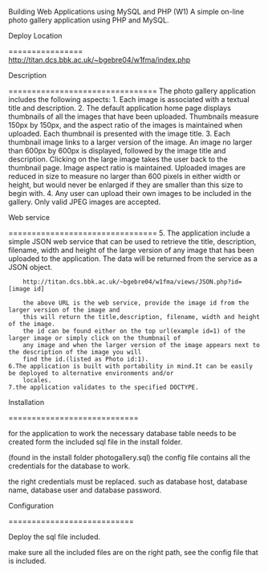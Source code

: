 Building Web Applications using MySQL and PHP (W1)
A simple on-line photo gallery application using PHP and MySQL.


Deploy Location

================
http://titan.dcs.bbk.ac.uk/~bgebre04/w1fma/index.php

Description

================================
The photo gallery application includes the following aspects:
	1. Each image is associated with a textual title and description.
	2. The default application home page displays thumbnails of all the images that have
		been uploaded. Thumbnails measure 150px by 150px, and the
		aspect ratio of the images is maintained when uploaded. Each thumbnail is presented with the
		image title.
	3. Each thumbnail image links to a larger version of the image. An image no larger than
		600px by 600px is displayed, followed by the image title and description.
		Clicking on the large image takes the user back to the thumbnail page. Image
		aspect ratio is maintained. Uploaded images are reduced in size to
		measure no larger than 600 pixels in either width or height, but would never be
		enlarged if they are smaller than this size to begin with.
	4.  Any user can upload their own images to be included in the gallery. Only valid JPEG
		images are accepted.

Web service

================================
	5. The application  include a simple JSON web service that can be used to retrieve
		the title, description, filename, width and height of the large version of any image that
		has been uploaded to the application. The data will be returned from the service
		as a JSON object. 
		
		http://titan.dcs.bbk.ac.uk/~bgebre04/w1fma/views/JSON.php?id=[image id]
		
		the above URL is the web service, provide the image id from the larger version of the image and 
		this will return the title,description, filename, width and height of the image.
		the id can be found either on the top url(example id=1) of the larger image or simply click on the thumbnail of
		any image and when the larger version of the image appears next to the description of the image you will
		find the id.(listed as Photo id:1).
	6.The application is built with portability in mind.It can be easily be deployed to alternative environments and/or 
		locales.
	7.the application validates to the specified DOCTYPE.



Installation

============================

for the application to work the necessary database table needs to be created form the included sql file 
in the install folder.

(found in the install folder photogallery.sql)
the config file contains all the credentials for the database to work.

the right credentials must be replaced. such as database host, database name, database user
and database password.


Configuration


===========================

Deploy the sql file included.

make sure all the included files are on the right path,
see the config file that is included.


